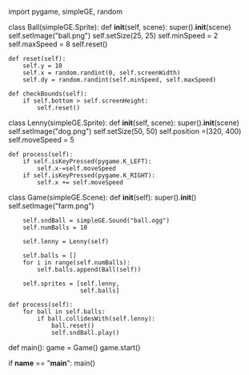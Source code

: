 import pygame, simpleGE, random

class Ball(simpleGE.Sprite):
    def __init__(self, scene):
        super().__init__(scene)
        self.setImage("ball.png")
        self.setSize(25, 25)
        self.minSpeed = 2
        self.maxSpeed = 8
        self.reset()
        
    def reset(self):
        self.y = 10
        self.x = random.randint(0, self.screenWidth)
        self.dy = random.randint(self.minSpeed, self.maxSpeed)
        
    def checkBounds(self):
        if self.bottom > self.screenHeight:
            self.reset()    

class Lenny(simpleGE.Sprite):
    def __init__(self, scene):
        super().__init__(scene)
        self.setImage("dog.png")
        self.setSize(50, 50)
        self.position =(320, 400)
        self.moveSpeed = 5
        
    def process(self):
        if self.isKeyPressed(pygame.K_LEFT):
            self.x-=self.moveSpeed
        if self.isKeyPressed(pygame.K_RIGHT):
            self.x += self.moveSpeed
    
class Game(simpleGE.Scene):
    def __init__(self):
        super().__init__()
        self.setImage("farm.png")
        
        self.sndBall = simpleGE.Sound("ball.ogg")
        self.numBalls = 10
        
        self.lenny = Lenny(self)
        
        self.balls = []
        for i in range(self.numBalls):
            self.balls.append(Ball(self))
        
        self.sprites = [self.lenny,
                        self.balls]
        
    def process(self):
        for ball in self.balls:
            if ball.collidesWith(self.lenny):
                ball.reset()
                self.sndBall.play()
def main():
    game = Game()
    game.start()
    
if __name__ == "__main__":
    main()
